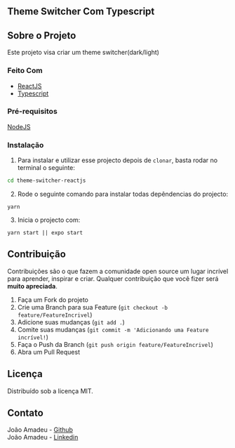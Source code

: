 ## Theme Switcher Com Typescript

## Sobre o Projeto

Este projeto visa criar um theme switcher(dark/light)

### Feito Com

- [ReactJS]()
- [Typescript]()

### Pré-requisitos

[NodeJS]()

### Instalação

1. Para instalar e utilizar esse projecto depois de `clonar`, basta rodar no terminal o seguinte:

```sh
cd theme-switcher-reactjs
```

2. Rode o seguinte comando para instalar todas depêndencias do projecto:

```
yarn
```

3. Inicia o projecto com:

```
yarn start || expo start
```

## Contribuição

Contribuições são o que fazem a comunidade open source um lugar incrível para aprender, inspirar e criar. Qualquer contribuição que você fizer será **muito apreciada**.

1. Faça um Fork do projeto
2. Crie uma Branch para sua Feature (`git checkout -b feature/FeatureIncrivel`)
3. Adicione suas mudanças (`git add .`)
4. Comite suas mudanças (`git commit -m 'Adicionando uma Feature incrível!`)
5. Faça o Push da Branch (`git push origin feature/FeatureIncrivel`)
6. Abra um Pull Request

<!-- LICENSE -->

## Licença

Distribuído sob a licença MIT.

<!-- CONTACT -->

## Contato

João Amadeu - [Github](https://github.com/jmamadeu) <br>
João Amadeu - [Linkedin](https://www.linkedin.com/in/jo%C3%A3o-amadeu-8812291a5/)
